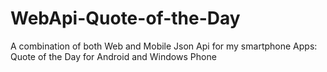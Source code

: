 # WebApi-Quote-of-the-Day
A combination of both Web and Mobile Json Api for my smartphone Apps: Quote of the Day for Android and Windows Phone
